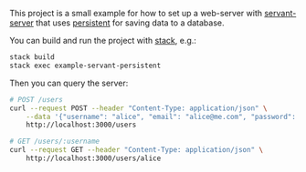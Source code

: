This project is a small example for how to set up a web-server with
[servant-server](http://haskell-servant.readthedocs.io/) that uses
[persistent](https://www.stackage.org/package/persistent) for saving data to a
database.

You can build and run the project with [stack](http://haskellstack.org/), e.g.:

``` bash
stack build
stack exec example-servant-persistent
```

Then you can query the server:

``` bash
# POST /users
curl --request POST --header "Content-Type: application/json" \
    --data '{"username": "alice", "email": "alice@me.com", "password": "ninjas"}' \
    http://localhost:3000/users

# GET /users/:username
curl --request GET --header "Content-Type: application/json" \
    http://localhost:3000/users/alice
```

